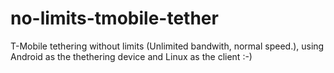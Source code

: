 # no-limits-tmobile-tether
T-Mobile tethering without limits (Unlimited bandwith, normal speed.), using Android as the thethering device and Linux as the client :-)
